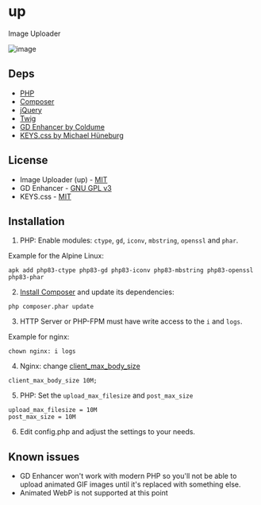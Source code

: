 # up

Image Uploader

![image](https://github.com/c0m4r/up/assets/6292788/87c11a21-3d22-433f-b88d-1bf661555b28)

## Deps

* [PHP](https://www.php.net/)
* [Composer](https://getcomposer.org/)
* [jQuery](https://jquery.com/)
* [Twig](https://twig.symfony.com/)
* [GD Enhancer by Coldume](https://github.com/coldume/gd-enhancer)
* [KEYS.css by Michael Hüneburg](https://github.com/michaelhue/keyscss)

## License

* Image Uploader (up) - [MIT](https://opensource.org/license/mit/)
* GD Enhancer - [GNU GPL v3](https://opensource.org/license/gpl-3-0/)
* KEYS.css - [MIT](https://opensource.org/license/mit/)

## Installation

1. PHP: Enable modules: `ctype`, `gd`, `iconv`, `mbstring`, `openssl` and `phar`.

Example for the Alpine Linux:

```
apk add php83-ctype php83-gd php83-iconv php83-mbstring php83-openssl php83-phar
```

2. [Install Composer](https://getcomposer.org/download/) and update its dependencies:

```
php composer.phar update
```

3. HTTP Server or PHP-FPM must have write access to the `i` and `logs`.

Example for nginx:

```
chown nginx: i logs
```

4. Nginx: change [client_max_body_size](https://nginx.org/en/docs/http/ngx_http_core_module.html#client_max_body_size)

```
client_max_body_size 10M;
```

5. PHP: Set the `upload_max_filesize` and  `post_max_size`

```
upload_max_filesize = 10M
post_max_size = 10M
```

6. Edit config.php and adjust the settings to your needs.

## Known issues

* GD Enhancer won't work with modern PHP so you'll not be able to upload animated GIF images until it's replaced with something else.
* Animated WebP is not supported at this point
